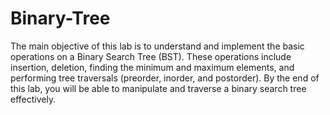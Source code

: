 # Binary-Tree
The main objective of this lab is to understand and implement the basic operations on a Binary Search Tree (BST). These operations include insertion, deletion, finding the minimum and maximum elements, and performing tree traversals (preorder, inorder, and postorder). By the end of this lab, you will be able to manipulate and traverse a binary search tree effectively.
